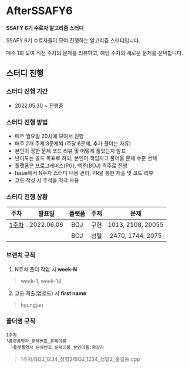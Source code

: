 # AfterSSAFY6
**SSAFY 6기 수료자 알고리즘 스터디**


SSAFY 6기 수료자들이 모여 진행하는 알고리즘 스터디입니다. 

매주 1회 모여 직전 주차의 문제를 리뷰하고, 해당 주차의 새로운 문제를 선택합니다.

## 스터디 진행

### 스터디 진행 기간
- 2022.05.30 ~ 진행중

### 스터디 진행 방법
- 매주 월요일 20시에 모여서 진행
- 매주 2개 주제 3문제씩 (주당 6문제, 추가 풀이는 자유)
- 본인이 정한 문제 코드 리뷰 및 어떻게 풀었는지 발표
- 난이도는 골드 목표로 하되, 본인이 책임지고 풀어올 문제 수준 선택
- 플랫폼은 프로그래머스(PG), 백준(BOJ) 격주로 진행
- Issue에서 N주차 스터디 내용 관리, PR을 통한 제출 및 코드 리뷰
- 코드 작성 시 주석을 적극 사용

### 스터디 진행 상황
| 주차  | 발표일  | 플랫폼 | 주제 | 문제 |
| :-----: | :-------: | :---: | :---: | :---: |
| [1주차](https://www.acmicpc.net/group/practice/view/14844/1) | 2022.06.06 | BOJ | 구현 | 1013, 2108, 20055 |
|  |  | BOJ | 정렬 | 2470, 1744, 2075 |

### 브랜치 규칙
1. N주차 폴더 작업 시 **week-N**
> week-1, week-14

2. 코드 제출(업로드) 시 **first name**
> hyungjun

### 폴더명 규칙
```
1주차
└플랫폼약자_문제번호_문제이름
　└플랫폼약자_문제번호_문제이름_본인이름.확장자
```
> 1주차/BOJ_1234_정렬2/BOJ_1234_정렬2_홍길동.cpp
